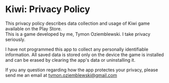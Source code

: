 # Kiwi: Privacy Policy
  
This privacy policy describes data collection and usage of Kiwi game available on the Play Store.  
This is a game developed by me, Tymon Oziemblewski. I take privacy seriously.  
  
I have not programmed this app to collect any personally identifiable information.
All saved data is stored only on the device the game is installed and can be erased by clearing the app's data or uninstalling it.  
  
If you any question regarding how the app protectes your privacy, please send me an email at tymon.oziemblewski@gmail.com  
